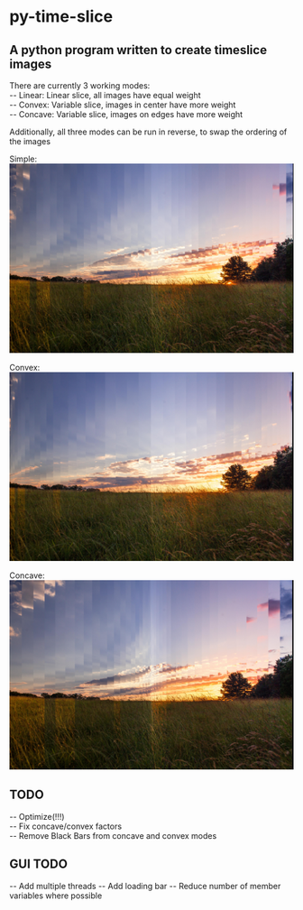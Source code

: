 # py-time-slice
## A python program written to create timeslice images

There are currently 3 working modes:  
--   Linear:    Linear slice, all images have equal weight  
--   Convex:    Variable slice, images in center have more weight  
--   Concave:   Variable slice, images on edges have more weight  

Additionally, all three modes can be run in reverse, to swap the ordering of the images  

Simple:  
![alt text](https://github.com/abschmidt6/py-time-slice/blob/master/Slicer-simple-output.jpg "Simple Slice")  

Convex:  
![alt text](https://github.com/abschmidt6/py-time-slice/blob/master/Slicer-convex-output.jpg "Convex Slice")  

Concave:  
![alt text](https://github.com/abschmidt6/py-time-slice/blob/master/Slicer-concave-output.jpg "Concave Slice")  


## TODO
--  Optimize(!!!)  
--  Fix concave/convex factors  
--  Remove Black Bars from concave and convex modes

## GUI TODO
--  Add multiple threads
--  Add loading bar
--  Reduce number of member variables where possible
